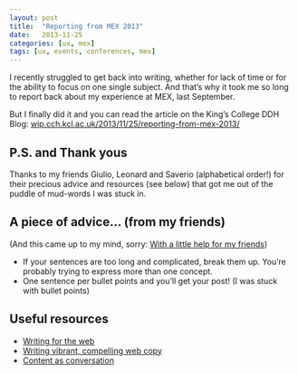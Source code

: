 ```yaml
---
layout: post
title:  "Reporting from MEX 2013"
date:   2013-11-25
categories: [ux, mex]
tags: [ux, events, conferences, mex]
---
```


I recently struggled to get back into writing, whether for lack of time or for the ability to focus on one single subject. And that’s why it took me so long to report back about my experience at MEX, last September.

But I finally did it and you can read the article on the King’s College DDH Blog: <a href="//wip.cch.kcl.ac.uk/2013/11/25/reporting-from-mex-2013/">wip.cch.kcl.ac.uk/2013/11/25/reporting-from-mex-2013/</a>

## P.S. and Thank yous

Thanks to my friends Giulio, Leonard and Saverio (alphabetical order!) for their precious advice and resources (see below) that got me out of the puddle of mud-words I was stuck in.

## A piece of advice… (from my friends)

(And this came up to my mind, sorry: [With a little help for my friends](//www.youtube.com/watch?v=nCrlyX6XbTU))

* If your sentences are too long and complicated, break them up. You’re probably trying to express more than one concept.
* One sentence per bullet points and you’ll get your post! (I was stuck with bullet points)

## Useful resources

* [Writing for the web](//www.nngroup.com/topic/writing-web/)
* [Writing vibrant, compelling web copy](//aycl.uie.com/virtual_seminars/writing_vibrant_compelling_web_copy/)
* [Content as conversation](//uxmag.com/articles/content-as-conversation)